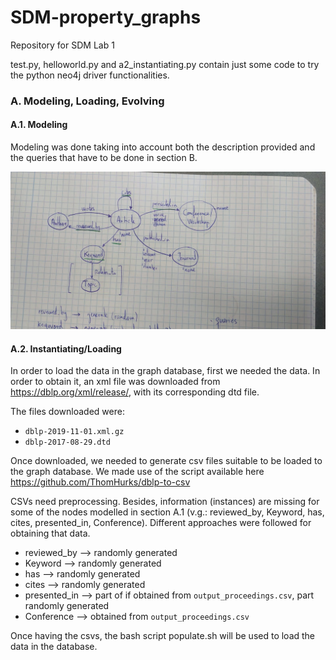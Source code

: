 # SDM-property_graphs
Repository for SDM Lab 1

test.py, helloworld.py and a2_instantiating.py contain just some code to try the python neo4j driver functionalities.

### A. Modeling, Loading, Evolving

#### A.1. Modeling
Modeling was done taking into account both the description provided and the queries that have to be done in section B.

![Schema](schema.jpeg)

#### A.2. Instantiating/Loading

In order to load the data in the graph database, first we needed the data. In order to obtain it, an xml file was downloaded from https://dblp.org/xml/release/, with its corresponding dtd file.

The files downloaded were:
- `dblp-2019-11-01.xml.gz` 
- `dblp-2017-08-29.dtd`

Once downloaded, we needed to generate csv files suitable to be loaded to the graph database. We made use of the script available here https://github.com/ThomHurks/dblp-to-csv

CSVs need preprocessing. Besides, information (instances) are missing for some of the nodes modelled in section A.1 (v.g.: reviewed_by, Keyword, has, cites, presented_in, Conference). Different approaches were followed for obtaining that data.
- reviewed_by --> randomly generated
- Keyword --> randomly generated
- has --> randomly generated
- cites --> randomly generated
- presented_in --> part of if obtained from `output_proceedings.csv`, part randomly generated
- Conference --> obtained from `output_proceedings.csv`

Once having the csvs, the bash script populate.sh will be used to load the data in the database.


